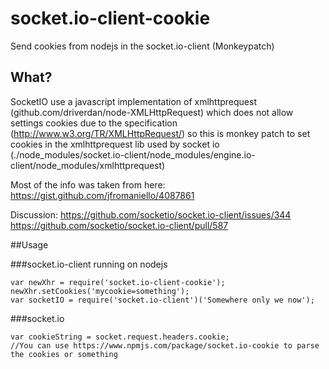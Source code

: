 # socket.io-client-cookie

Send cookies from nodejs in the socket.io-client (Monkeypatch)

## What?

SocketIO use a javascript implementation of xmlhttprequest (github.com/driverdan/node-XMLHttpRequest) which does not allow settings cookies due to the specification (http://www.w3.org/TR/XMLHttpRequest/) so this is monkey patch to set cookies in the xmlhttprequest lib used by socket io (./node_modules/socket.io-client/node_modules/engine.io-client/node_modules/xmlhttprequest)

Most of the info was taken from here:
https://gist.github.com/jfromaniello/4087861

Discussion:
https://github.com/socketio/socket.io-client/issues/344
https://github.com/socketio/socket.io-client/pull/587

##Usage

###socket.io-client running on nodejs

```
var newXhr = require('socket.io-client-cookie');
newXhr.setCookies('mycookie=something');
var socketIO = require('socket.io-client')('Somewhere only we now');
```

###socket.io

```
var cookieString = socket.request.headers.cookie;
//You can use https://www.npmjs.com/package/socket.io-cookie to parse the cookies or something
```


